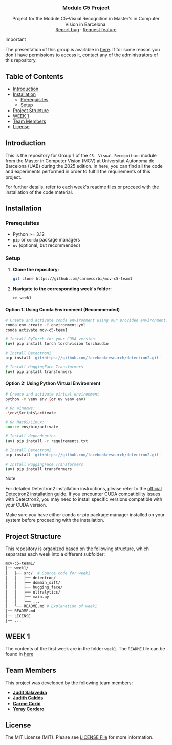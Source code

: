 <p align="center">
<h3 align="center">Module C5 Project</h3>

  <p align="center">
    Project for the Module C5-Visual Recognition in Master's in Computer Vision in Barcelona.
<br>
    <a href="https://github.com/mcv-m6-video/mcv-c6-2025-team1/issues/new?template=bug.md">Report bug</a>
    ·
    <a href="https://github.com/mcv-m6-video/mcv-c6-2025-team1/issues/new?template=feature.md&labels=feature">Request feature</a>
  </p>
</p>

> [!IMPORTANT]
> The presentation of this group is available in [here](https://docs.google.com/presentation/d/1onJR_VTOPrIKAmnns2oJ8fN6PDFmgm4PDqSOmdVWWFY/edit?usp=sharing). If for some reason you don't have permissions to access it, contact any of the administrators of this repository.

## Table of Contents

- [Introduction](#introduction)
- [Installation](#installation)
  - [Prerequisites](#prerequisites)
  - [Setup](#setup)
- [Project Structure](#project-structure)
- [WEEK 1](#week-1)
- [Team Members](#team-members)
- [License](#license)

## Introduction
This is the repository for Group 1 of the `C5. Visual Recognition` module from the Master in Computer Vision (MCV) at Universitat Autonoma de Barcelona (UAB) during the 2025 edition. In here, you can find all the code and experiments performed in order to fulfill the requirements of this project.

For further details, refer to each week's readme files or proceed with the installation of the code material.

## Installation

### Prerequisites

- Python >= 3.12
- `pip` or `conda` package managers
- `uv` (optional, but recommended)

### Setup

1. **Clone the repository:**
   ```bash
   git clone https://github.com/carmecorbi/mcv-c5-team1
   ```

2. **Navigate to the corresponding week's folder:**
   ```bash
   cd week1
   ```
#### Option 1: Using Conda Environment (Recommended)
   ```bash
   # Create and activate conda environment using our provided environment.yml file
   conda env create -f environment.yml
   conda activate mcv-c5-team1

   # Install PyTorch for your CUDA version.
   (uv) pip install torch torchvision torchaudio
   
   # Install Detectron2
   pip install 'git+https://github.com/facebookresearch/detectron2.git'
   
   # Install HuggingFace Transformers
   (uv) pip install transformers
   ```

#### Option 2: Using Python Virtual Environment
   ```bash
   # Create and activate virtual environment
   python -m venv env (or uv venv env)
   
   # On Windows:
   .\env\Scripts\activate
   
   # On MacOS/Linux:
   source env/bin/activate
   
   # Install dependencies
   (uv) pip install -r requirements.txt
   
   # Install Detectron2
   pip install 'git+https://github.com/facebookresearch/detectron2.git'
   
   # Install HuggingFace Transformers
   (uv) pip install transformers
   ```

> [!NOTE]  
> For detailed Detectron2 installation instructions, please refer to the [official Detectron2 installation guide](https://detectron2.readthedocs.io/en/latest/tutorials/install.html).
> If you encounter CUDA compatibility issues with Detectron2, you may need to install specific versions compatible with your CUDA version.

Make sure you have either conda or pip package manager installed on your system before proceeding with the installation. 

## Project Structure
This repository is organized based on the following structure, which separates each week into a different subfolder:

```bash
mcv-c5-team1/
│── week1/
│   ├── src/  # Source code for week1
│   │   ├── detectron/
│   │   ├── domain_sift/
│   │   ├── hugging_face/
│   │   ├── ultralytics/
│   │   ├── main.py
│   │   └── ...
│   └── README.md # Explanation of week1
│── README.md
│── LICENSE
│── ...
```

<h2>WEEK 1</h2>

The contents of the first week are in the folder `week1`. The `README` file can be found in [here](week1/README.md)

## Team Members

This project was developed by the following team members:

- **[Judit Salavedra](https://github.com/juditsalavedra)**
- **[Judith Caldés](https://github.com/judithcaldes)**
- **[Carme Corbi](https://github.com/carmecorbi)**
- **[Yeray Cordero](https://github.com/yeray142)**

## License
The MIT License (MIT). Please see [LICENSE File](LICENSE) for more information.
